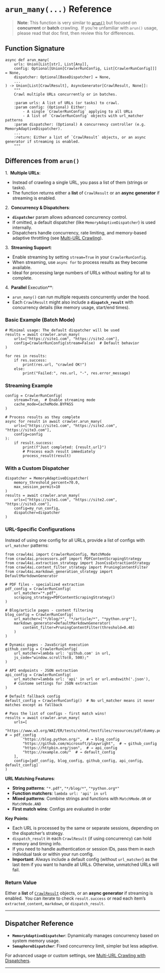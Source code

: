 `arun_many(...)` Reference
==========================

> **Note**: This function is very similar to [`arun()`](../arun/) but focused on **concurrent** or **batch** crawling. If you’re unfamiliar with `arun()` usage, please read that doc first, then review this for differences.

Function Signature
------------------

```
async def arun_many(
    urls: Union[List[str], List[Any]],
    config: Optional[Union[CrawlerRunConfig, List[CrawlerRunConfig]]] = None,
    dispatcher: Optional[BaseDispatcher] = None,
    ...
) -> Union[List[CrawlResult], AsyncGenerator[CrawlResult, None]]:
    """
    Crawl multiple URLs concurrently or in batches.

    :param urls: A list of URLs (or tasks) to crawl.
    :param config: (Optional) Either:
        - A single `CrawlerRunConfig` applying to all URLs
        - A list of `CrawlerRunConfig` objects with url_matcher patterns
    :param dispatcher: (Optional) A concurrency controller (e.g. MemoryAdaptiveDispatcher).
    ...
    :return: Either a list of `CrawlResult` objects, or an async generator if streaming is enabled.
    """
```

Differences from `arun()`
-------------------------

1. **Multiple URLs**:

* Instead of crawling a single URL, you pass a list of them (strings or tasks).
* The function returns either a **list** of `CrawlResult` or an **async generator** if streaming is enabled.

2. **Concurrency & Dispatchers**:

* **`dispatcher`** param allows advanced concurrency control.
* If omitted, a default dispatcher (like `MemoryAdaptiveDispatcher`) is used internally.
* Dispatchers handle concurrency, rate limiting, and memory-based adaptive throttling (see [Multi-URL Crawling](../../advanced/multi-url-crawling/)).

3. **Streaming Support**:

* Enable streaming by setting `stream=True` in your `CrawlerRunConfig`.
* When streaming, use `async for` to process results as they become available.
* Ideal for processing large numbers of URLs without waiting for all to complete.

4. **Parallel** Execution\*\*:

* `arun_many()` can run multiple requests concurrently under the hood.
* Each `CrawlResult` might also include a **`dispatch_result`** with concurrency details (like memory usage, start/end times).

### Basic Example (Batch Mode)

```
# Minimal usage: The default dispatcher will be used
results = await crawler.arun_many(
    urls=["https://site1.com", "https://site2.com"],
    config=CrawlerRunConfig(stream=False)  # Default behavior
)

for res in results:
    if res.success:
        print(res.url, "crawled OK!")
    else:
        print("Failed:", res.url, "-", res.error_message)
```

### Streaming Example

```
config = CrawlerRunConfig(
    stream=True,  # Enable streaming mode
    cache_mode=CacheMode.BYPASS
)

# Process results as they complete
async for result in await crawler.arun_many(
    urls=["https://site1.com", "https://site2.com", "https://site3.com"],
    config=config
):
    if result.success:
        print(f"Just completed: {result.url}")
        # Process each result immediately
        process_result(result)
```

### With a Custom Dispatcher

```
dispatcher = MemoryAdaptiveDispatcher(
    memory_threshold_percent=70.0,
    max_session_permit=10
)
results = await crawler.arun_many(
    urls=["https://site1.com", "https://site2.com", "https://site3.com"],
    config=my_run_config,
    dispatcher=dispatcher
)
```

### URL-Specific Configurations

Instead of using one config for all URLs, provide a list of configs with `url_matcher` patterns:

```
from crawl4ai import CrawlerRunConfig, MatchMode
from crawl4ai.processors.pdf import PDFContentScrapingStrategy
from crawl4ai.extraction_strategy import JsonCssExtractionStrategy
from crawl4ai.content_filter_strategy import PruningContentFilter
from crawl4ai.markdown_generation_strategy import DefaultMarkdownGenerator

# PDF files - specialized extraction
pdf_config = CrawlerRunConfig(
    url_matcher="*.pdf",
    scraping_strategy=PDFContentScrapingStrategy()
)

# Blog/article pages - content filtering
blog_config = CrawlerRunConfig(
    url_matcher=["*/blog/*", "*/article/*", "*python.org*"],
    markdown_generator=DefaultMarkdownGenerator(
        content_filter=PruningContentFilter(threshold=0.48)
    )
)

# Dynamic pages - JavaScript execution
github_config = CrawlerRunConfig(
    url_matcher=lambda url: 'github.com' in url,
    js_code="window.scrollTo(0, 500);"
)

# API endpoints - JSON extraction
api_config = CrawlerRunConfig(
    url_matcher=lambda url: 'api' in url or url.endswith('.json'),
    # Custome settings for JSON extraction
)

# Default fallback config
default_config = CrawlerRunConfig()  # No url_matcher means it never matches except as fallback

# Pass the list of configs - first match wins!
results = await crawler.arun_many(
    urls=[
        "https://www.w3.org/WAI/ER/tests/xhtml/testfiles/resources/pdf/dummy.pdf",  # → pdf_config
        "https://blog.python.org/",  # → blog_config
        "https://github.com/microsoft/playwright",  # → github_config
        "https://httpbin.org/json",  # → api_config
        "https://example.com/"  # → default_config
    ],
    config=[pdf_config, blog_config, github_config, api_config, default_config]
)
```

**URL Matching Features**:
- **String patterns**: `"*.pdf"`, `"*/blog/*"`, `"*python.org*"`
- **Function matchers**: `lambda url: 'api' in url`
- **Mixed patterns**: Combine strings and functions with `MatchMode.OR` or `MatchMode.AND`
- **First match wins**: Configs are evaluated in order

**Key Points**:
- Each URL is processed by the same or separate sessions, depending on the dispatcher’s strategy.
- `dispatch_result` in each `CrawlResult` (if using concurrency) can hold memory and timing info. 
- If you need to handle authentication or session IDs, pass them in each individual task or within your run config.
- **Important**: Always include a default config (without `url_matcher`) as the last item if you want to handle all URLs. Otherwise, unmatched URLs will fail.

### Return Value

Either a **list** of [`CrawlResult`](../crawl-result/) objects, or an **async generator** if streaming is enabled. You can iterate to check `result.success` or read each item’s `extracted_content`, `markdown`, or `dispatch_result`.

---

Dispatcher Reference
--------------------

* **`MemoryAdaptiveDispatcher`**: Dynamically manages concurrency based on system memory usage.
* **`SemaphoreDispatcher`**: Fixed concurrency limit, simpler but less adaptive.

For advanced usage or custom settings, see [Multi-URL Crawling with Dispatchers](../../advanced/multi-url-crawling/).

---